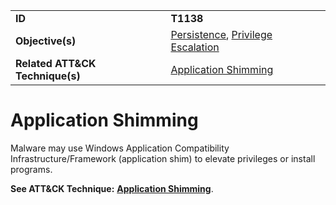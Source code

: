 |||
|---------|------------------------|
|**ID**|**T1138**|
|**Objective(s)**|[Persistence](https://github.com/MAECProject/malware-behaviors/tree/master/persistence), [Privilege Escalation](https://github.com/MAECProject/malware-behaviors/tree/master/privilege-escalation)|
|**Related ATT&CK Technique(s)**|[Application Shimming](https://attack.mitre.org/techniques/T1138)|

Application Shimming
====================
Malware may use Windows Application Compatibility Infrastructure/Framework (application shim) to elevate privileges or install programs.

**See ATT&CK Technique:** [**Application Shimming**](https://attack.mitre.org/techniques/T1138).